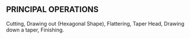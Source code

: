 ## PRINCIPAL OPERATIONS 

Cutting, Drawing out (Hexagonal Shape), Flattering, Taper Head, Drawing down a taper, Finishing.


